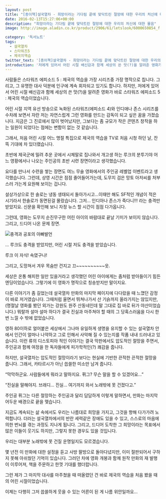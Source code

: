 ```yaml
---
layout: post
title: "[종이책]설국열차 - 희망이라는 기다림 끝에 맞닥트린 절망에 대한 우리의 처신에 대한 물음"
date: 2016-02-13T15:27:06+00:00
description: "희망이라는 기다림 끝에 맞닥트린 절망에 대한 우리의 처신에 대한 물음"
image: http://image.aladin.co.kr/product/2906/61/letslook/6000650854_f.jpg

category: '독서노트'  
tags: 
  - 설국열차
  - 스타워즈5
  - 제국의역습
twitter_text: '[종이책]설국열차 - 희망이라는 기다림 끝에 맞닥트린 절망에 대한 우리의 처신에 대한 물음'
introduction: '저에게 있어서 어린 시절 배신감과 함께 세상의 쓴 맛(?)을 알려준 영화가 바로 스타워즈 에피소드 5 : 제국의 역습이었습니다.'
---
```


사람들은 스타워즈 에피소드 5 : 제국의 역습을 가장 시리즈중 가장 명작으로 칩니다. 그리고, 그 유명한 대사 덕분에 인구에 계속 회자되고 있기도 합니다. 하지만, 저에게 있어서 어린 시절 배신감과 함께 세상의 쓴 맛(?)을 알려준 영화가 바로 스타워즈 에피소드 5 : 제국의 역습이었습니다.

어린 시절 지역 유선 방송으로 녹화된 스타워즈(에피소드 4)와 인디애나 존스 시리즈를 수차례 보면서 자란 저는 자연스럽게 그런 영화를 만드는 감독이 되고 싶은 꿈을 가졌습니다. 지금은 그 진로에서 많이 벗어났지만, 그보다는 좀 규모가 작은 콘텐츠 창작을 하는 일원이 되었다는 점에는 변함이 없는 것 같습니다.

그래서, 처음 어린 시절 어느 명절 특집으로 제국의 역습을 TV로 처음 시청 하던 날, 잔뜩 기대에 차 있더랬습니다.

초반에 제국군에 밀려 추운 곳에서 시체말로 집나와서 개고생 하는 루크의 분투기야 어느 영황에서나 나오는 주인공의 초반 시련 장면이라고 생각했습니다.
  
요다를 만나서 수련을 쌓는 장면도 여느 무술 영화에서의 주인공 레벨업 이벤트라고 생각했습니다. 그런데, 상영 시간은 점점 줄어들어가는데, 도무지 검은 망토 아저씨를 처부스러 가는게 요원해 보이는 겁니다.

설상가상으로 한 솔로는 냉동 생태되서 돌아가시고&#8230;이때만 해도 SF적인 개념이 적은 시기라서 한솔로가 동면된걸 몰랐습니다. 그저&#8230; 인디아나 존스가 죽다니!!! 라는 충격만 받았지요. 신문을 확인해 보니 자정 뉴스 할 시간이 점점 다가옵니다.

그런데, 영화는 도무지 순진무구한 어린 아이의 바람대로 끝날 기미가 보이지 않습니다. 그리고, 드디어 나온 문제 장면.

![충격과 공포의 아빠발언](https://media.giphy.com/media/xT9DPpf0zTqRASyzTi/giphy.gif)
 
&#8230; 루크도 충격을 받았지만, 어린 시절 저도 충격을 받았습니다.
  
루크 이 자식! 속였구나!

그리고, 도망쳐서 겨우 목숨만 건지고 끄~~~~~~~~~~읏.

세상은 온통 해피한 일만 있을거라고 생각했던 어린 아이에게는 좀처럼 받아들이기 힘든 엔딩이었습니다. 그렇기에 이 영화가 명작으로 칭송받지만 말이지요.

다른 이야기가 좀 길었는데 설국열차 만화의 마지막 페이지에 다다랐을 때 느꼈던 감정이 바로 저거였습니다. 그때처럼 울면서 뛰쳐나가서 산 기슭까지 올라가지는 않있지만,(명절날 영화를 봤던 외가는 강원도 원주 산동네인데 말 그대로 집 바로 뒤가 야산이었습니다.) 뭐랄까 설마 설마 하다가 결국 진실과 마주쳐야 할 때의 그 당혹스러움을 다시 한 번 느낄 수 밖에 없었습니다.

영하 80이하로 얼어붙은 세상에서 그나마 유일하게 생명을 유지할 수 있는 설국열차 안에서 인간이 얼마나 나약하고 그로 인해서 사악해 질 수 있는지를 작품 내내 드러내고 있습니다. 이런 류의 디스토피아 적인 이야기는 결국 막판에서도 압도적인 절망을 주면서, 주인공과 함께 여정을 한 독자들에게 피가학적인(?) 쾌감을 줍니다.

하지만, 설국열차는 압도적인 절망이라기 보다는 현실에 기반한 끈적한 끈적한 절망을 줍니다. 그래서, 카타르시가 아닌 씁쓸한 미소만 남겨 줍니다.

&#8220;막막하군요. 사람들에게 뭐라고 말하지요. 퓌그? 무슨 말을 할 수 있겠어요&#8230;&#8221;
  
&#8220;진실을 말해야지. 브래디&#8230; 진실&#8230; 여기까지 와서 노래밖에 못 건졌다고.&#8221;

주인공 퓌그는 다른 절망하는 주인공과 달리 담담하게 이렇게 말하면서, 만화는 마지막 어두운 배경으로 끝을 맺습니다.

지금도 계속되는 삶 속에서도 우리는 나름대로 희망을 가지고, 그것을 향해 다가가려 노력합니다. 더러는 설국열차에서의 반란 세력같은 장애도 있을 수 있고, 스스로의 마음에 의한 번뇌를 겪는 과정도 지나게 됩니다. 그리고, 드디어 도착한 그 희망이라는 목표에서 많은 이들이 웃기도 하지만, 그렇지 못한 경우도 있을 것입니다.

우리는 대부분 노래밖에 못 건질 운명일지도 모르겠습니다.

몇 년전 이 만화에 대한 설정을 듣고 사방 팔방으로 돌아다녔지만, 이미 절판되어서 구하지 못해 아쉬웠던 기억이 있습니다. 그러던 차에 영화 개봉과 함께 원작 만화의 재 발행이 이루어져, 책을 주문하고 한껏 기대를 했더랍니다.

그런 제가 그 마지막 대사를 마주쳤을 때 떠올렸던 건 바로 제국의 역습을 처음 봤을 때의 어린 시절이었습니다.

이제는 다행히 그저 씁쓸하게 웃을 수 있는 어른이 된 게 나름 위안일까요&#8230;